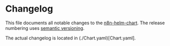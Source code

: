 # Changelog

This file documents all notable changes to the [n8n-helm-chart](https://github.com/8gears/n8n-helm-chart/). The release numbering uses [semantic versioning](http://semver.org).

The actual changelog is located in (./Chart.yaml)[Chart.yaml].
